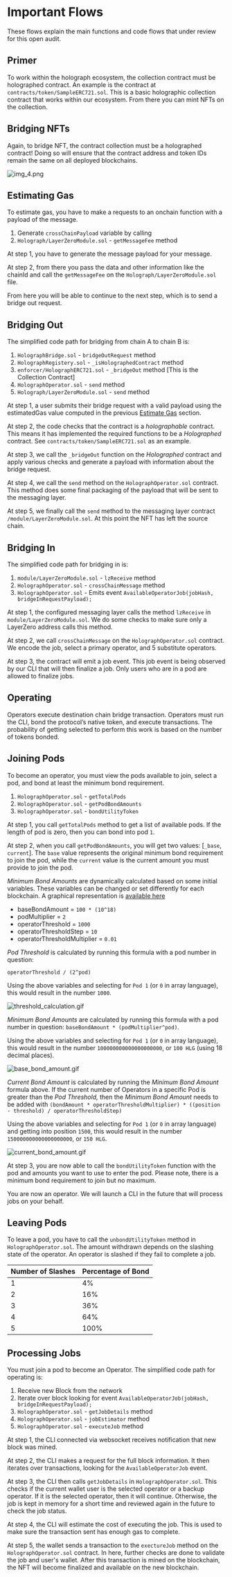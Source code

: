# Important Flows

These flows explain the main functions and code flows that under review for this open audit.

## Primer

To work within the holograph ecosystem, the collection contract must be holographed contract. An example is the contract at `contracts/token/SampleERC721.sol`. This is a basic holographic collection contract that works within our ecosystem. From there you can mint NFTs on the collection.

## Bridging NFTs

Again, to bridge NFT, the contract collection must be a holographed contract! Doing so will ensure that the contract address and token IDs remain the same on all deployed blockchains.

![img_4.png](img_4.png)

## Estimating Gas

To estimate gas, you have to make a requests to an onchain function with a payload of the message.

1. Generate `crossChainPayload` variable by calling
2. `Holograph/LayerZeroModule.sol` - `getMessageFee` method

At step 1, you have to generate the message payload for your message.

At step 2, from there you pass the data and other information like the chainId and call the `getMessageFee` on the `Holograph/LayerZeroModule.sol` file.

From here you will be able to continue to the next step, which is to send a bridge out request.

## Bridging Out

The simplified code path for bridging from chain A to chain B is:

1. `HolographBridge.sol` - `bridgeOutRequest` method
2. `HolographRegistery.sol` - `_isHolographedContract` method
3. `enforcer/HolographERC721.sol` - `_bridgeOut` method [This is the Collection Contract]
4. `HolographOperator.sol` - `send` method
5. `Holograph/LayerZeroModule.sol` - `send` method

At step 1, a user submits their bridge request with a valid payload using the estimatedGas value computed in the previous [Estimate Gas](#estimategas) section.

At step 2, the code checks that the contract is a _holographable_ contract. This means it has implemented the required functions to be a _Holographed_ contract. See `contracts/token/SampleERC721.sol` as an example.

At step 3, we call the `_bridgeOut` function on the _Holographed_ contract and apply various checks and generate a payload with information about the bridge request.

At step 4, we call the `send` method on the `HolographOperator.sol` contract. This method does some final packaging of the payload that will be sent to the messaging layer.

At step 5, we finally call the `send` method to the messaging layer contract `/module/LayerZeroModule.sol`. At this point the NFT has left the source chain.

## Bridging In

The simplified code path for bridging in is:

1. `module/LayerZeroModule.sol` - `lzReceive` method
2. `HolographOperator.sol` - `crossChainMessage` method
3. `HolographOperator.sol` - Emits event `AvailableOperatorJob(jobHash, bridgeInRequestPayload);`

At step 1, the configured messaging layer calls the method `lzReceive` in `module/LayerZeroModule.sol`. We do some checks to make sure only a LayerZero address calls this method.

At step 2, we call `crossChainMessage` on the `HolographOperator.sol` contract. We encode the job, select a primary operator, and 5 substitute operators.

At step 3, the contract will emit a job event. This job event is being observed by our CLI that will then finalize a job. Only users who are in a pod are allowed to finalize jobs.

## Operating

Operators execute destination chain bridge transaction. Operators must run the CLI, bond the protocol’s native token, and execute transactions. The probability of getting selected to perform this work is based on the number of tokens bonded.

## Joining Pods

To become an operator, you must view the pods available to join, select a pod, and bond at least the minimum bond requirement.

1. `HolographOperator.sol` - `getTotalPods`
2. `HolographOperator.sol` - `getPodBondAmounts`
3. `HolographOperator.sol` - `bondUtilityToken`

At step 1, you call `getTotalPods` method to get a list of available pods. If the length of pod is zero, then you can bond into pod `1`.

At step 2, when you call `getPodBondAmounts`, you will get two values: [`_base`, `current`]. The `base` value represents the original minimum bond requirement to join the pod, while the `current` value is the current amount you must provide to join the pod.

_Minimum Bond Amounts_ are dynamically calculated based on some initial variables. These variables can be changed or set differently for each blockchain. A graphical representation is [available here](https://observablehq.com/@vitto/operator_bonding)

- baseBondAmount = `100 * (10^18)`
- podMultiplier = `2`
- operatorThreshold = `1000`
- operatorThresholdStep = `10`
- operatorThresholdMultiplier = `0.01`

_Pod Threshold_ is calculated by running this formula with a pod number in question:

`operatorThreshold / (2^pod)`

Using the above variables and selecting for `Pod 1` (or `0` in array language), this would result in the number `1000`.

![threshold_calculation.gif](threshold_calculation.gif)

_Minimum Bond Amounts_ are calculated by running this formula with a pod number in question: `baseBondAmount * (podMultiplier^pod)`.

Using the above variables and selecting for `Pod 1` (or `0` in array language), this would result in the number `100000000000000000000`, or `100 HLG` (using 18 decimal places).

![base_bond_amount.gif](base_bond_amount.gif)

_Current Bond Amount_ is calculated by running the _Minimum Bond Amount_ formula above. If the current number of Operators in a specific Pod is greater than the _Pod Threshold,_ then the _Minimum Bond Amount_ needs to be added with `(bondAmount * operatorThresholdMultiplier) * ((position - threshold) / operatorThresholdStep)`

Using the above variables and selecting for `Pod 1` (or `0` in array language) and getting into position `1500`, this would result in the number `150000000000000000000`, or `150 HLG`.

![current_bond_amount.gif](current_bond_amount.gif)

At step 3, you are now able to call the `bondUtilityToken` function with the pod and amounts you want to use to enter the pod. Please note, there is a minimum bond requirement to join but no maximum.

You are now an operator. We will launch a CLI in the future that will process jobs on your behalf.

## Leaving Pods

To leave a pod, you have to call the `unbondUtilityToken` method in `HolographOperator.sol`. The amount withdrawn depends on the slashing state of the operator. An operator is slashed if they fail to complete a job.

| Number of Slashes | Percentage of Bond |
| ----------------- | ------------------ |
| 1                 | 4%                 |
| 2                 | 16%                |
| 3                 | 36%                |
| 4                 | 64%                |
| 5                 | 100%               |

## Processing Jobs

You must join a pod to become an Operator. The simplified code path for operating is:

1. Receive new Block from the network
2. Iterate over block looking for event `AvailableOperatorJob(jobHash, bridgeInRequestPayload);`
3. `HolographOperator.sol` - `getJobDetails` method
4. `HolographOperator.sol` - `jobEstimator` method
5. `HolographOperator.sol` - `executeJob` method

At step 1, the CLI connected via websocket receives notification that new block was mined.

At step 2, the CLI makes a request for the full block information. It then iterates over transactions, looking for the `AvailableOperatorJob` event.

At step 3, the CLI then calls `getJobDetails` in `HolographOperator.sol`. This checks if the current wallet user is the selected operator or a backup operator. If it is the selected operator, then it will continue. Otherwise, the job is kept in memory for a short time and reviewed again in the future to check the job status.

At step 4, the CLI will estimate the cost of executing the job. This is used to make sure the transaction sent has enough gas to complete.

At step 5, the wallet sends a transaction to the `exectureJob` method on the `HolographOperator.sol` contract. In here, further checks are done to validate the job and user's wallet. After this transaction is mined on the blockchain, the NFT will become finalized and available on the new blockchain.
